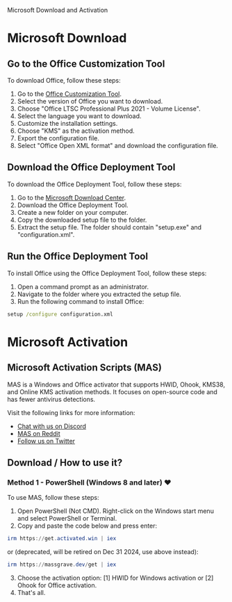 Microsoft Download and Activation

# Microsoft Download

## Go to the Office Customization Tool
To download Office, follow these steps:

1. Go to the [Office Customization Tool](https://config.office.com/deploymentsettings).
2. Select the version of Office you want to download.
3. Choose "Office LTSC Professional Plus 2021 - Volume License".
4. Select the language you want to download.
5. Customize the installation settings.
6. Choose "KMS" as the activation method.
7. Export the configuration file.
8. Select "Office Open XML format" and download the configuration file.

## Download the Office Deployment Tool
To download the Office Deployment Tool, follow these steps:

1. Go to the [Microsoft Download Center](https://www.microsoft.com/en-us/download/details.aspx?id=49117).
2. Download the Office Deployment Tool.
3. Create a new folder on your computer.
4. Copy the downloaded setup file to the folder.
5. Extract the setup file. The folder should contain "setup.exe" and "configuration.xml".

## Run the Office Deployment Tool
To install Office using the Office Deployment Tool, follow these steps:

1. Open a command prompt as an administrator.
2. Navigate to the folder where you extracted the setup file.
3. Run the following command to install Office:
```cmd
setup /configure configuration.xml
```

# Microsoft Activation

## Microsoft Activation Scripts (MAS)
MAS is a Windows and Office activator that supports HWID, Ohook, KMS38, and Online KMS activation methods. It focuses on open-source code and has fewer antivirus detections.

Visit the following links for more information:
- [Chat with us on Discord](https://discord.gg/tVFN4N84PP)
- [MAS on Reddit](https://www.reddit.com/r/MAS_Activator)
- [Follow us on Twitter](https://twitter.com/massgravel)

## Download / How to use it?

### Method 1 - PowerShell (Windows 8 and later) ❤️
To use MAS, follow these steps:

1. Open PowerShell (Not CMD). Right-click on the Windows start menu and select PowerShell or Terminal.
2. Copy and paste the code below and press enter:
```powershell
irm https://get.activated.win | iex
```
or (deprecated, will be retired on Dec 31 2024, use above instead):
```powershell
irm https://massgrave.dev/get | iex
```
3. Choose the activation option: [1] HWID for Windows activation or [2] Ohook for Office activation.
4. That's all.

